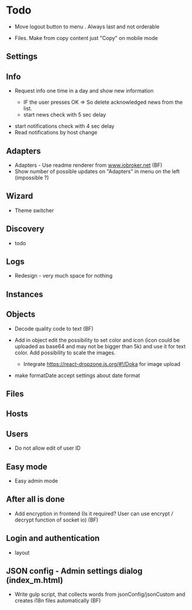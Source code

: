 # Todo
 - Move logout button to menu . Always last and not orderable
 <!-- - Remove in mobile view from instances the RAM info -->
 <!-- - Files. layout in mobile is broken -->
 - Files. Make from copy content just "Copy" on mobile mode
 <!-- - Files. Title rtl + elipsis -->
## Settings
  
## Info
- Request info one time in a day and show new information
  <!-- - admin.X.info.newsFeed => JSON https://github.com/ioBroker/ioBroker.docs/blob/master/info/news.json -->
  <!-- - admin.X.info.lastNewsId => consists of last read news -->
  - IF the user presses OK => So delete acknowledged news from the list.
  <!-- - Subscribe on `admin.X.info.newsFeed` and test on update -->
  - start news check with 5 sec delay

  <!-- - news could have the attribute "img" and if it is present, so show it at the top of the dialog
  - news could have the attribute "link" if it presents so show the button with "linkTitle" -->
  <!-- - Title of the dialog: You have unread news -->
  <!-- - Buttons of the dialog: "Acknowledge" -->
  
<!-- - Support of notifications: https://github.com/ioBroker/ioBroker.js-controller/pull/1153 
  - system.host.HOSTNAME.notifications -->
  <!-- - this.props.socket.getRawSocket().emit('sendToHost', host, 'getNotifications', {}, notifications =>);
  - this.props.socket.getRawSocket().emit('sendToHost', host, 'clearNotifications', {category: name}, 
  notifications =>); -->
  - start notifications check with 4 sec delay
  - Read notifications by host change


## Adapters
- Adapters - Use readme renderer from www.iobroker.net (BF)
- Show number of possible updates on "Adapters" in menu on the left (impossible ?)

## Wizard
- Theme switcher

## Discovery
- todo

## Logs
- Redesign - very much space for nothing

## Instances

## Objects
- Decode quality code to text (BF)
- Add in object edit the possibility to set color and icon (icon could be uploaded as base64 and may not be bigger than 5k) and use it for text color. Add possibility to scale the images.
  - Integrate https://react-dropzone.js.org/#!/Doka for image upload

- make formatDate accept settings about date format

## Files
<!-- - File viewer can show: json, js, ts, md, css, html (use ace aditor for viewing too) -->
  
## Hosts

## Users
- Do not allow edit of user ID

## Easy mode
- Easy admin mode

## After all is done
- Add encryption in frontend (Is it required? User can use encrypt / decrypt function of socket io) (BF)

## Login and authentication
- layout

## JSON config - Admin settings dialog (index_m.html)
- Write gulp script, that collects words from jsonConfig/jsonCustom and creates i18n files automatically (BF)

<!-- - Write jsonCustom for:
  - lovelace
  - eventlist
  - mqtt-client
  - ?? -->